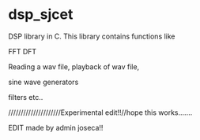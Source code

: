 dsp_sjcet
=========

DSP library in C.
This library contains functions like

FFT
DFT

Reading a wav file,
playback of wav file,


sine wave generators

filters etc..



/////////////////////Experimental edit!!//hope this works.......


EDIT made by admin joseca!!
